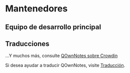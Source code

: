 # Mantenedores

## Equipo de desarrollo principal

<ProfileCard name="Patrizio Bekerle" img="https://www.gravatar.com/avatar/de150011c0b0eb1047c64e0387a252b9?s=164" backgroundImg="/screenshots/screenshot-darkmode.png" functions="Author" github="pbek" keybase="pbek" />

<ProfileCard name="Waqar Ahmed" img="https://www.gravatar.com/avatar/906b60ea647baf206f452687d1de8ba0?s=164" backgroundImg="/screenshots/screenshot-darkmode.png" functions="Highlighing, Spellchecker, Speed improvements, …" github="Waqar144" />

## Traducciones

<ProfileCard name="Amy Lang" img="https://crowdin-static.downloads.crowdin.com/avatar/14350272/large/0dd1087064bbd71fe114b5c2f0dc1914.jpeg" backgroundImg="/screenshots/screenshot-darkmode.png" functions="Head of translation" crowdin="rawfreeamy" />

…Y muchos más, consulte [QOwnNotes sobre Crowdin](https://crowdin.com/project/qownnotes/activity_stream)

Si desea ayudar a traducir QOwnNotes, visite [Traducción](translation.md).
